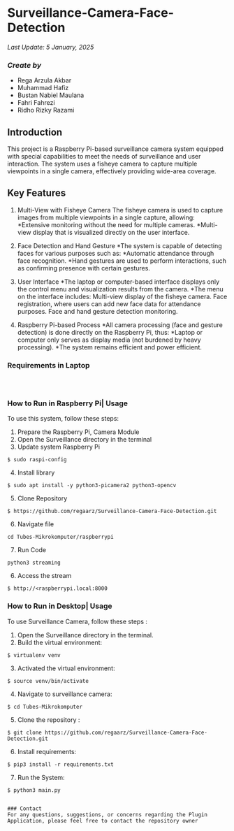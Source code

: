 # Surveillance-Camera-Face-Detection
*Last Update: 5 January, 2025*

### *Create by*
* Rega Arzula Akbar
* Muhammad Hafiz
* Bustan Nabiel Maulana
* Fahri Fahrezi
* Ridho Rizky Razami

## Introduction
This project is a Raspberry Pi-based surveillance camera system equipped with special capabilities to meet the needs of surveillance and user interaction. The system uses a fisheye camera to capture multiple viewpoints in a single camera, effectively providing wide-area coverage.

## Key Features

1. Multi-View with Fisheye Camera
The fisheye camera is used to capture images from multiple viewpoints in a single capture, allowing:
*Extensive monitoring without the need for multiple cameras.
*Multi-view display that is visualized directly on the user interface.

2. Face Detection and Hand Gesture
*The system is capable of detecting faces for various purposes such as:
*Automatic attendance through face recognition.
*Hand gestures are used to perform interactions, such as confirming presence with certain gestures.
3. User Interface
*The laptop or computer-based interface displays only the control menu and visualization results from the camera.
*The menu on the interface includes:
Multi-view display of the fisheye camera.
Face registration, where users can add new face data for attendance purposes.
Face and hand gesture detection monitoring.
4. Raspberry Pi-based Process
*All camera processing (face and gesture detection) is done directly on the Raspberry Pi, thus:
*Laptop or computer only serves as display media (not burdened by heavy processing).
*The system remains efficient and power efficient.

### Requirements in Laptop
```



```

### How to Run in Raspberry Pi| Usage
To use this system, follow these steps:
1. Prepare the Raspberry Pi, Camera Module
2. Open the Surveillance directory in the terminal
3. Update system Raspberry Pi
```
$ sudo raspi-config
```
4. Install library
```
$ sudo apt install -y python3-picamera2 python3-opencv
```
5. Clone Repository
```
$ https://github.com/regaarz/Surveillance-Camera-Face-Detection.git
```
6. Navigate file
```
cd Tubes-Mikrokomputer/raspberrypi
```
7. Run Code
```
python3 streaming
```
6. Access the stream
```
$ http://<raspberrypi.local:8000
```

### How to Run in Desktop| Usage
To use Surveillance Camera, follow these steps :
1. Open the Surveillance directory in the terminal.
2. Build the virtual environment:
```
$ virtualenv venv
```
3. Activated the virtual environment:
```
$ source venv/bin/activate
```
4. Navigate to surveillance camera:
```
$ cd Tubes-Mikrokomputer
```
5. Clone the repository :
```
$ git clone https://github.com/regaarz/Surveillance-Camera-Face-Detection.git
```
6. Install requirements:
```
$ pip3 install -r requirements.txt
```
7. Run the System:
```
$ python3 main.py

   
### Contact
For any questions, suggestions, or concerns regarding the Plugin Application, please feel free to contact the repository owner 
